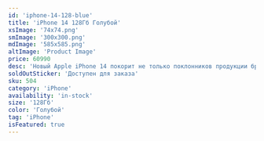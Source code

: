 ```yaml
---
id: 'iphone-14-128-blue'
title: 'iPhone 14 128Гб Голубой'
xsImage: '74x74.png'
smImage: '300x300.png'
mdImage: '585x585.png'
altImage: 'Product Image'
price: 60990
desc: 'Новый Apple iPhone 14 покорит не только поклонников продукции бренда, но и тех, кто следит за трендами и знает толк в современных технологиях. Увеличенная производительность, долгое время автономной работы и еще большая производительность каждый день. Совмещая в себе все самые передовые технологии и фирменный дизайн от Apple, этот смартфон точно станет одним из самых выгодных приобретений этого года.'
soldOutSticker: 'Доступен для заказа'
sku: 504
category: 'iPhone'
availability: 'in-stock'
size: '128Гб'
color: 'Голубой'
tag: 'iPhone'
isFeatured: true
---
```


